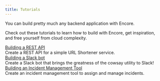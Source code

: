 ```yaml
---
title: Tutorials
---
```


You can build pretty much any backend application with Encore.

Check out these tutorials to learn how to build with Encore, get inspiration,
and free yourself from cloud complexity.


<div class="flex flex-col gap-6">
    <div>
        <a href="/docs/tutorials/rest-api" class="lead-xsmall">Building a REST API</a><br />
        <div>Create a REST API for a simple URL Shortener service.</div>
    </div>
    <div>
        <a href="/docs/tutorials/slack-bot" class="lead-xsmall">Building a Slack bot</a><br />
        <div>Create a Slack bot that brings the greatness of the cowsay utility to Slack!</div>
    </div>
    <div>
        <a href="/docs/tutorials/incident-management-tool" class="lead-xsmall">Building an Incident Management Tool</a><br />
        <div>Create an incident management tool to assign and manage incidents.</div>
    </div>
</div>